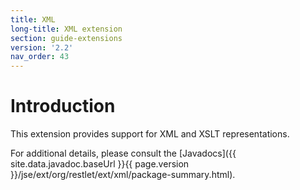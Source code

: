 ```yaml
---
title: XML
long-title: XML extension
section: guide-extensions
version: '2.2'
nav_order: 43
---
```

# Introduction

This extension provides support for XML and XSLT representations.

For additional details, please consult the
[Javadocs]({{ site.data.javadoc.baseUrl }}{{ page.version }}/jse/ext/org/restlet/ext/xml/package-summary.html).
